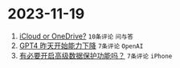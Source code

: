 # 2023-11-19

1. [iCloud or OneDrive?](https://www.v2ex.com/t/993158) `10条评论` `问与答`
1. [GPT4 昨天开始能力下降](https://www.v2ex.com/t/993163) `7条评论` `OpenAI`
1. [有必要开启高级数据保护功能吗？](https://www.v2ex.com/t/993159) `7条评论` `iPhone`
